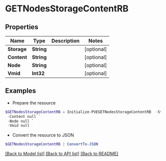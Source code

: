 # GETNodesStorageContentRB
## Properties

Name | Type | Description | Notes
------------ | ------------- | ------------- | -------------
**Storage** | **String** |  | [optional] 
**Content** | **String** |  | [optional] 
**Node** | **String** |  | [optional] 
**Vmid** | **Int32** |  | [optional] 

## Examples

- Prepare the resource
```powershell
$GETNodesStorageContentRB = Initialize-PVEGETNodesStorageContentRB  -Storage null `
 -Content null `
 -Node null `
 -Vmid null
```

- Convert the resource to JSON
```powershell
$GETNodesStorageContentRB | ConvertTo-JSON
```

[[Back to Model list]](../README.md#documentation-for-models) [[Back to API list]](../README.md#documentation-for-api-endpoints) [[Back to README]](../README.md)

